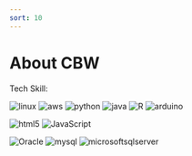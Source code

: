 ```yaml
---
sort: 10
---
```


# About CBW

Tech Skill:
<p>
<img alt="linux"    src="https://img.shields.io/badge/Linux-FCC624?style=plastic&logo=Linux&logoColor=white"/>
<img alt="aws"      src="https://img.shields.io/badge/Amazon AWS-232F3E?style=plastic&logo=Amazon%20AWS&logoColor=white"/>
<img alt="python"   src="https://img.shields.io/badge/Python-3776AB?style=plastic&logo=Python&logoColor=white"/>
<img alt="java"     src="https://img.shields.io/badge/Java-blue?style=plastic&logo=&logoColor=white"/>
<img alt="R"        src="https://img.shields.io/badge/R-276DC3?style=plastic&logo=R&logoColor=white"/>
<img alt="arduino"  src="https://img.shields.io/badge/Arduino-00979D?style=plastic&logo=Arduino&logoColor=white"/>
</p>

<p> 
<img alt="html5"      src="https://img.shields.io/badge/HTML5-E34F26?style=plastic&logo=HTML5&logoColor=white"/>
<img alt="JavaScript" src="https://img.shields.io/badge/JavaScript-F7DF1E?style=plastic&logo=JavaScript&logoColor=white"/>
</p>

<p> 
<img alt="Oracle"     src="https://img.shields.io/badge/Oracle-orange?style=plastic&logo=&logoColor=white"/>
<img alt="mysql"      src="https://img.shields.io/badge/MySQL-4479A1?style=plastic&logo=MySQL&logoColor=white"/>
<img alt="microsoftsqlserver" src="https://img.shields.io/badge/microsoftsqlserver-CC2927?style=plastic&logo=microsoftsqlserver&logoColor=white"/>
</p>

